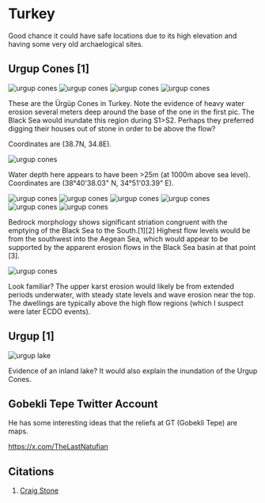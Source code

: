# Turkey

Good chance it could have safe locations due to its high elevation and having some very old archaelogical sites.

## Urgup Cones [1]

![urgup cones](img/urgup1.jpg "urgup cones")
![urgup cones](img/urgup2.jpg "urgup cones")
![urgup cones](img/urgup3.jpg "urgup cones")
![urgup cones](img/urgup4.jpg "urgup cones")

These are the Ürgüp Cones in Turkey. Note the evidence of heavy water erosion several meters deep around the base of the one in the first pic. The Black Sea would inundate this region during S1>S2. Perhaps they preferred digging their houses out of stone in order to be above the flow?

Coordinates are (38.7N, 34.8E).

![urgup cones](img/urgup5.jpg "urgup cones")

Water depth here appears to have been >25m (at 1000m above sea level). Coordinates are (38°40'38.03" N, 34°51'03.39" E).

![urgup cones](img/urgup6.jpg "urgup cones")
![urgup cones](img/urgup7.jpg "urgup cones")
![urgup cones](img/urgup8.jpg "urgup cones")
![urgup cones](img/urgup9.jpg "urgup cones")
![urgup cones](img/urgup10.jpg "urgup cones")
![urgup cones](img/urgup11.jpg "urgup cones")

Bedrock morphology shows significant striation congruent with the emptying of the Black Sea to the South.[1][2] Highest flow levels would be from the southwest into the Aegean Sea, which would appear to be supported by the apparent erosion flows in the Black Sea basin at that point [3].

![urgup cones](img/urgup12.jpg "urgup cones")

Look familiar? The upper karst erosion would likely be from extended periods underwater, with steady state levels and wave erosion near the top. The dwellings are typically above the high flow regions (which I suspect were later ECDO events).

## Urgup [1]

![urgup lake](img/urgup-lake.jpg "urgup lake")

Evidence of an inland lake? It would also explain the inundation of the Urgup Cones.

## Gobekli Tepe Twitter Account

He has some interesting ideas that the reliefs at GT (Gobekli Tepe) are maps.

https://x.com/TheLastNatufian

## Citations

1. [Craig Stone](https://nobulart.com)